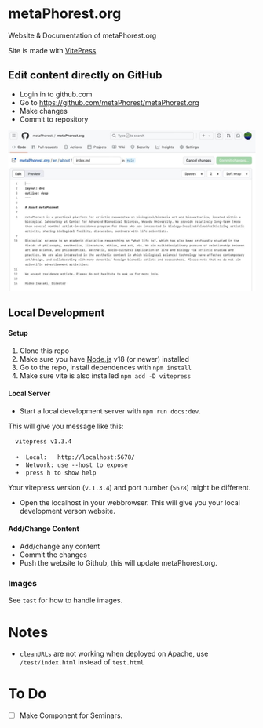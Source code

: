 # metaPhorest.org

Website &amp; Documentation of metaPhorest.org

Site is made with [VitePress](https://vitepress.dev)


## Edit content directly on GitHub

- Login in to github.com
- Go to https://github.com/metaPhorest/metaPhorest.org
- Make changes
- Commit to repository

![](/public/images/example-edit.jpg)


## Local Development

#### Setup

1. Clone this repo
2. Make sure you have [Node.js](https://nodejs.org/) v18 (or newer) installed
3. Go to the repo, install dependences with `npm install`
4. Make sure vite is also installed `npm add -D vitepress`

#### Local Server

- Start a local development server with `npm run docs:dev`.

This will give you message like this:
```
  vitepress v1.3.4

  ➜  Local:   http://localhost:5678/
  ➜  Network: use --host to expose
  ➜  press h to show help
```
Your vitepress version (`v.1.3.4`) and port number (`5678`) might be different.

- Open the localhost in your webbrowser. This will give you your local development verson website.


#### Add/Change Content

- Add/change any content
- Commit the changes
- Push the website to Github, this will update metaPhorest.org.


### Images

See `test` for how to handle images.


# Notes

- `cleanURLs` are not working when deployed on Apache, use `/test/index.html` instead of `test.html`

# To Do


- [ ] Make Component for Seminars. 

